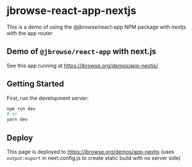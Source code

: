 # jbrowse-react-app-nextjs

This is a demo of using the @jbrowse/react-app NPM package with nextjs with the
app router

## Demo of `@jbrowse/react-app` with next.js

See this app running at https://jbrowse.org/demos/app-nextjs/.

## Getting Started

First, run the development server:

```bash
npm run dev
# or
yarn dev
```

## Deploy

This page is deployed to https://jbrowse.org/demos/app-nextjs (uses
`output:export` in next.config.js to create static build with no server side)
